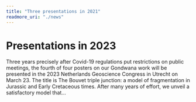```yaml
---
title: "Three presentations in 2021"
readmore_uri: "./news"
---
```


# Presentations in 2023

Three years precisely after Covid-19 regulations put restrictions on public meetings, the fourth of four posters on our Gondwana work will be presented in the 2023 Netherlands Geoscience Congress in Utrecht on March 23. The title is The Bouvet triple junction: a model of fragmentation in Jurassic and Early Cretaceous times. After many years of effort, we unveil a satisfactory model that…
